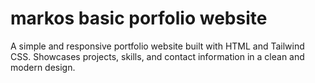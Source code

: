 # markos basic porfolio website
 A simple and responsive portfolio website built with HTML and Tailwind CSS. Showcases projects, skills, and contact information in a clean and modern design.
